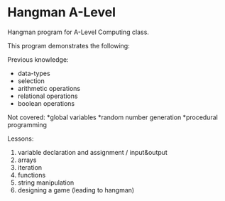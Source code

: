Hangman A-Level
===============

Hangman program for A-Level Computing class.

This program demonstrates the following:

Previous knowledge:
  * data-types
  * selection
  * arithmetic operations
  * relational operations
  * boolean operations

Not covered:
  *global variables
  *random number generation
  *procedural programming

Lessons:
  1. variable declaration and assignment / input&output
  2. arrays
  3. iteration
  4. functions
  5. string manipulation
  6. designing a game (leading to hangman)
